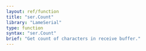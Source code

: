 ```yaml
---
layout: ref/function
title: "ser.Count"
library: "LameSerial"
type: function
syntax: "ser.Count"
brief: "Get count of characters in receive buffer."
---
```


